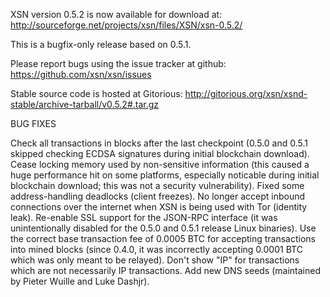XSN version 0.5.2 is now available for download at:
http://sourceforge.net/projects/xsn/files/XSN/xsn-0.5.2/

This is a bugfix-only release based on 0.5.1.

Please report bugs using the issue tracker at github:
https://github.com/xsn/xsn/issues

Stable source code is hosted at Gitorious:
http://gitorious.org/xsn/xsnd-stable/archive-tarball/v0.5.2#.tar.gz

BUG FIXES

Check all transactions in blocks after the last checkpoint (0.5.0 and 0.5.1 skipped checking ECDSA signatures during initial blockchain download).
Cease locking memory used by non-sensitive information (this caused a huge performance hit on some platforms, especially noticable during initial blockchain download; this was
not a security vulnerability).
Fixed some address-handling deadlocks (client freezes).
No longer accept inbound connections over the internet when XSN is being used with Tor (identity leak).
Re-enable SSL support for the JSON-RPC interface (it was unintentionally disabled for the 0.5.0 and 0.5.1 release Linux binaries).
Use the correct base transaction fee of 0.0005 BTC for accepting transactions into mined blocks (since 0.4.0, it was incorrectly accepting 0.0001 BTC which was only meant to be relayed).
Don't show "IP" for transactions which are not necessarily IP transactions.
Add new DNS seeds (maintained by Pieter Wuille and Luke Dashjr).
